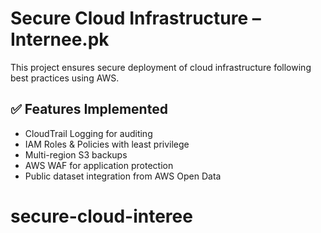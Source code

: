 # Secure Cloud Infrastructure – Internee.pk

This project ensures secure deployment of cloud infrastructure following best practices using AWS.

## ✅ Features Implemented
- CloudTrail Logging for auditing
- IAM Roles & Policies with least privilege
- Multi-region S3 backups
- AWS WAF for application protection
- Public dataset integration from AWS Open Data


# secure-cloud-interee
